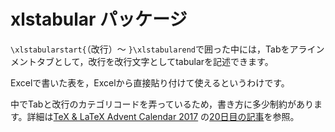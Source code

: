 # xlstabular パッケージ

`\xlstabularstart{`（改行）〜 `}\xlstabularend`で囲った中には，Tabをアラインメントタブとして，改行を改行文字としてtabularを記述できます。

Excelで書いた表を，Excelから直接貼り付けて使えるというわけです。

中でTabと改行のカテゴリコードを弄っているため，書き方に多少制約があります。詳細は[TeX & LaTeX Advent Calendar 2017](https://adventar.org/calendars/2229) の[20日目の記事](http://raccho32.blog.fc2.com/blog-entry-103.html)を参照。